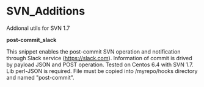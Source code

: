SVN_Additions
=============

Addional utils for SVN 1.7


<b>post-commit_slack</b>

This snippet enables the post-commit SVN operation and notification through Slack service (https://slack.com). Information of commit is drived by payload JSON and POST operation. Tested on Centos 6.4 with SVN 1.7. Lib perl-JSON is required. File must be copied into /myrepo/hooks directory and named "post-commit".
